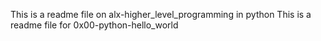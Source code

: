 This is a readme file on alx-higher_level_programming in python
This is a readme file for 0x00-python-hello_world
